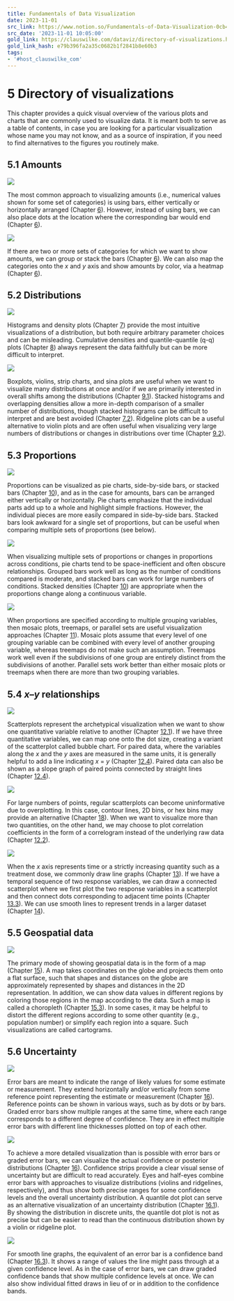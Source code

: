 ```yaml
---
title: Fundamentals of Data Visualization
date: 2023-11-01
src_link: https://www.notion.so/Fundamentals-of-Data-Visualization-0cb4a227a66f4367a6aa1588140bb3bc
src_date: '2023-11-01 10:05:00'
gold_link: https://clauswilke.com/dataviz/directory-of-visualizations.html#distributions
gold_link_hash: e79b396fa2a35c0682b1f2841b8e60b3
tags:
- '#host_clauswilke_com'
---
```

5 Directory of visualizations
=============================


This chapter provides a quick visual overview of the various plots and charts that are commonly used to visualize data. It is meant both to serve as a table of contents, in case you are looking for a particular visualization whose name you may not know, and as a source of inspiration, if you need to find alternatives to the figures you routinely make.



5.1 Amounts
-----------


![](https://clauswilke.com/dataviz/directory_of_visualizations_files/figure-html/amounts-1.png)


The most common approach to visualizing amounts (i.e., numerical values shown for some set of categories) is using bars, either vertically or horizontally arranged (Chapter [6](https://clauswilke.com/dataviz/visualizing-amounts.html#visualizing-amounts)). However, instead of using bars, we can also place dots at the location where the corresponding bar would end (Chapter [6](https://clauswilke.com/dataviz/visualizing-amounts.html#visualizing-amounts)).


![](https://clauswilke.com/dataviz/directory_of_visualizations_files/figure-html/amounts_multi-1.png)


If there are two or more sets of categories for which we want to show amounts, we can group or stack the bars (Chapter [6](https://clauswilke.com/dataviz/visualizing-amounts.html#visualizing-amounts)). We can also map the categories onto the *x* and *y* axis and show amounts by color, via a heatmap (Chapter [6](https://clauswilke.com/dataviz/visualizing-amounts.html#visualizing-amounts)).




5.2 Distributions
-----------------


![](https://clauswilke.com/dataviz/directory_of_visualizations_files/figure-html/single-distributions-1.png)


Histograms and density plots (Chapter [7](https://clauswilke.com/dataviz/histograms-density-plots.html#histograms-density-plots)) provide the most intuitive visualizations of a distribution, but both require arbitrary parameter choices and can be misleading. Cumulative densities and quantile-quantile (q-q) plots (Chapter [8](https://clauswilke.com/dataviz/ecdf-qq.html#ecdf-qq)) always represent the data faithfully but can be more difficult to interpret.


![](https://clauswilke.com/dataviz/directory_of_visualizations_files/figure-html/multiple-distributions-1.png)


Boxplots, violins, strip charts, and sina plots are useful when we want to visualize many distributions at once and/or if we are primarily interested in overall shifts among the distributions (Chapter [9.1](https://clauswilke.com/dataviz/boxplots-violins.html#boxplots-violins-vertical)). Stacked histograms and overlapping densities allow a more in-depth comparison of a smaller number of distributions, though stacked histograms can be difficult to interpret and are best avoided (Chapter [7.2](https://clauswilke.com/dataviz/histograms-density-plots.html#multiple-histograms-densities)). Ridgeline plots can be a useful alternative to violin plots and are often useful when visualizing very large numbers of distributions or changes in distributions over time (Chapter [9.2](https://clauswilke.com/dataviz/boxplots-violins.html#boxplots-violins-horizontal)).




5.3 Proportions
---------------


![](https://clauswilke.com/dataviz/directory_of_visualizations_files/figure-html/proportions-1.png)


Proportions can be visualized as pie charts, side-by-side bars, or stacked bars (Chapter [10](https://clauswilke.com/dataviz/visualizing-proportions.html#visualizing-proportions)), and as in the case for amounts, bars can be arranged either vertically or horizontally. Pie charts emphasize that the individual parts add up to a whole and highlight simple fractions. However, the individual pieces are more easily compared in side-by-side bars. Stacked bars look awkward for a single set of proportions, but can be useful when comparing multiple sets of proportions (see below).


![](https://clauswilke.com/dataviz/directory_of_visualizations_files/figure-html/proportions-comp-1.png)


When visualizing multiple sets of proportions or changes in proportions across conditions, pie charts tend to be space-inefficient and often obscure relationships. Grouped bars work well as long as the number of conditions compared is moderate, and stacked bars can work for large numbers of conditions. Stacked densities (Chapter [10](https://clauswilke.com/dataviz/visualizing-proportions.html#visualizing-proportions)) are appropriate when the proportions change along a continuous variable.


![](https://clauswilke.com/dataviz/directory_of_visualizations_files/figure-html/proportions-multi-1.png)


When proportions are specified according to multiple grouping variables, then mosaic plots, treemaps, or parallel sets are useful visualization approaches (Chapter [11](https://clauswilke.com/dataviz/nested-proportions.html#nested-proportions)). Mosaic plots assume that every level of one grouping variable can be combined with every level of another grouping variable, whereas treemaps do not make such an assumption. Treemaps work well even if the subdivisions of one group are entirely distinct from the subdivisions of another. Parallel sets work better than either mosaic plots or treemaps when there are more than two grouping variables.




5.4 *x*–*y* relationships
-------------------------


![](https://clauswilke.com/dataviz/directory_of_visualizations_files/figure-html/basic-scatter-1.png)


Scatterplots represent the archetypical visualization when we want to show one quantitative variable relative to another (Chapter [12.1](https://clauswilke.com/dataviz/visualizing-associations.html#associations-scatterplots)). If we have three quantitative variables, we can map one onto the dot size, creating a variant of the scatterplot called bubble chart. For paired data, where the variables along the *x* and the *y* axes are measured in the same units, it is generally helpful to add a line indicating *x* = *y* (Chapter [12.4](https://clauswilke.com/dataviz/visualizing-associations.html#associations-paired-data)). Paired data can also be shown as a slope graph of paired points connected by straight lines (Chapter [12.4](https://clauswilke.com/dataviz/visualizing-associations.html#associations-paired-data)).


![](https://clauswilke.com/dataviz/directory_of_visualizations_files/figure-html/xy-binning-1.png)


For large numbers of points, regular scatterplots can become uninformative due to overplotting. In this case, contour lines, 2D bins, or hex bins may provide an alternative (Chapter [18](https://clauswilke.com/dataviz/overlapping-points.html#overlapping-points)). When we want to visualize more than two quantities, on the other hand, we may choose to plot correlation coefficients in the form of a correlogram instead of the underlying raw data (Chapter [12.2](https://clauswilke.com/dataviz/visualizing-associations.html#associations-correlograms)).


![](https://clauswilke.com/dataviz/directory_of_visualizations_files/figure-html/xy-lines-1.png)


When the *x* axis represents time or a strictly increasing quantity such as a treatment dose, we commonly draw line graphs (Chapter [13](https://clauswilke.com/dataviz/time-series.html#time-series)). If we have a temporal sequence of two response variables, we can draw a connected scatterplot where we first plot the two response variables in a scatterplot and then connect dots corresponding to adjacent time points (Chapter [13.3](https://clauswilke.com/dataviz/time-series.html#time-series-connected-scatter)). We can use smooth lines to represent trends in a larger dataset (Chapter [14](https://clauswilke.com/dataviz/visualizing-trends.html#visualizing-trends)).




5.5 Geospatial data
-------------------


![](https://clauswilke.com/dataviz/directory_of_visualizations_files/figure-html/geospatial-1.png)


The primary mode of showing geospatial data is in the form of a map (Chapter [15](https://clauswilke.com/dataviz/geospatial-data.html#geospatial-data)). A map takes coordinates on the globe and projects them onto a flat surface, such that shapes and distances on the globe are approximately represented by shapes and distances in the 2D representation. In addition, we can show data values in different regions by coloring those regions in the map according to the data. Such a map is called a choropleth (Chapter [15.3](https://clauswilke.com/dataviz/geospatial-data.html#choropleth-mapping)). In some cases, it may be helpful to distort the different regions according to some other quantity (e.g., population number) or simplify each region into a square. Such visualizations are called cartograms.




5.6 Uncertainty
---------------


![](https://clauswilke.com/dataviz/directory_of_visualizations_files/figure-html/errorbars-1.png)


Error bars are meant to indicate the range of likely values for some estimate or measurement. They extend horizontally and/or vertically from some reference point representing the estimate or measurement (Chapter [16](https://clauswilke.com/dataviz/visualizing-uncertainty.html#visualizing-uncertainty)). Reference points can be shown in various ways, such as by dots or by bars. Graded error bars show multiple ranges at the same time, where each range corresponds to a different degree of confidence. They are in effect multiple error bars with different line thicknesses plotted on top of each other.


![](https://clauswilke.com/dataviz/directory_of_visualizations_files/figure-html/confidence-dists-1.png)


To achieve a more detailed visualization than is possible with error bars or graded error bars, we can visualize the actual confidence or posterior distributions (Chapter [16](https://clauswilke.com/dataviz/visualizing-uncertainty.html#visualizing-uncertainty)). Confidence strips provide a clear visual sense of uncertainty but are difficult to read accurately. Eyes and half-eyes combine error bars with approaches to visualize distributions (violins and ridgelines, respectively), and thus show both precise ranges for some confidence levels and the overall uncertainty distribution. A quantile dot plot can serve as an alternative visualization of an uncertainty distribution (Chapter [16.1](https://clauswilke.com/dataviz/visualizing-uncertainty.html#frequency-framing)). By showing the distribution in discrete units, the quantile dot plot is not as precise but can be easier to read than the continuous distribution shown by a violin or ridgeline plot.


![](https://clauswilke.com/dataviz/directory_of_visualizations_files/figure-html/confidence-bands-1.png)


For smooth line graphs, the equivalent of an error bar is a confidence band (Chapter [16.3](https://clauswilke.com/dataviz/visualizing-uncertainty.html#uncertainty-curve-fits)). It shows a range of values the line might pass through at a given confidence level. As in the case of error bars, we can draw graded confidence bands that show multiple confidence levels at once. We can also show individual fitted draws in lieu of or in addition to the confidence bands.
